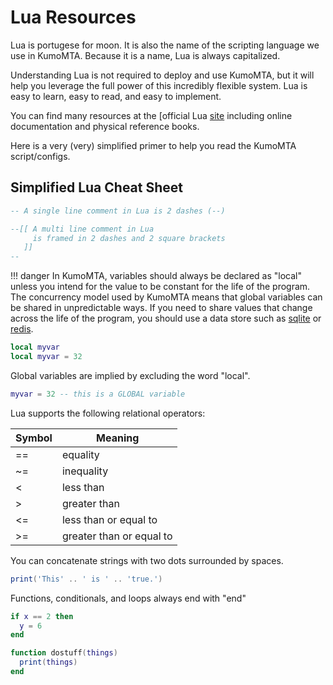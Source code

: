 # Lua Resources

Lua is portugese for moon.  It is also the name of the scripting language we use in KumoMTA.  Because it is a name, Lua is always capitalized.

Understanding Lua is not required to deploy and use KumoMTA, but it will help you leverage the full power of this incredibly flexible system. Lua is easy to learn, easy to read, and easy to implement.

You can find many resources at the [official Lua [site](https://www.lua.org/home.html) including online documentation and physical reference books.

Here is a very (very) simplified primer to help you read the KumoMTA script/configs.

## Simplified Lua Cheat Sheet

```lua
-- A single line comment in Lua is 2 dashes (--)

--[[ A multi line comment in Lua
     is framed in 2 dashes and 2 square brackets
   ]]
--
```

!!! danger
    In KumoMTA, variables should always be declared as "local" unless you intend
    for the value to be constant for the life of the program.
    The concurrency model used by KumoMTA means that global variables
    can be shared in unpredictable ways. If you need to share values that
    change across the life of the program, you should use a data store
    such as [sqlite](../../../reference/sqlite) or [redis](../../../reference/redis).

```lua
local myvar
local myvar = 32
```

Global variables are implied by excluding the word "local".

```lua
myvar = 32 -- this is a GLOBAL variable
```

Lua supports the following relational operators:

| Symbol | Meaning                  |
| ------ | ------------------------ |
| ==     | equality                 |
| ~=     | inequality               |
| <      | less than                |
| >      | greater than             |
| <=     | less than or equal to    |
| >=     | greater than or equal to |

You can concatenate strings with two dots surrounded by spaces.

```lua
print('This' .. ' is ' .. 'true.')
```

Functions, conditionals, and loops always end with "end"

```lua
if x == 2 then
  y = 6
end

function dostuff(things)
  print(things)
end
```
